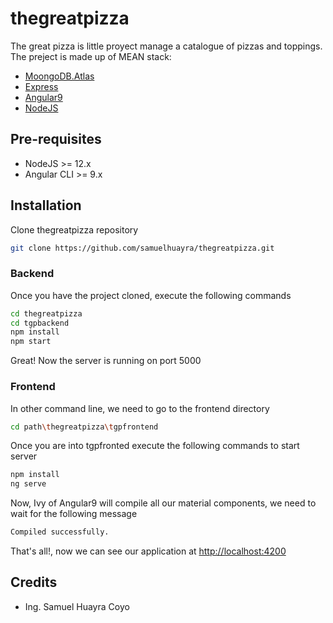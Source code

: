 # thegreatpizza

The great pizza is little proyect manage a catalogue of pizzas and toppings.
The preject is made up of MEAN stack:
- [MoongoDB.Atlas](https://www.mongodb.com/)
- [Express](https://expressjs.com/)
- [Angular9](https://angular.io/)
- [NodeJS](https://nodejs.org/en/)

## Pre-requisites

- NodeJS >= 12.x
- Angular CLI  >= 9.x

## Installation

Clone thegreatpizza repository

```bash
git clone https://github.com/samuelhuayra/thegreatpizza.git
```

### Backend

Once you have the project cloned, execute the following commands

```bash
cd thegreatpizza
cd tgpbackend
npm install
npm start
```
Great! Now the server is running on port 5000

### Frontend

In other command line, we need to go to the frontend directory

```bash
cd path\thegreatpizza\tgpfrontend
```
Once you are into tgpfronted execute the following commands to start server

```bash
npm install
ng serve
```

Now, Ivy of Angular9 will compile all our material components, we need to wait for the following message

```bash
Compiled successfully.
```

That's all!, now we can see our application at [http://localhost:4200](http://localhost:4200/)

## Credits
- Ing. Samuel Huayra Coyo
